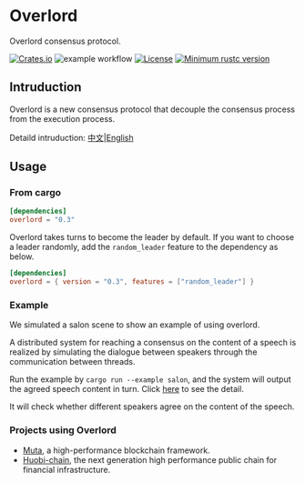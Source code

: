 # Overlord

Overlord consensus protocol.

[![Crates.io](https://img.shields.io/crates/v/overlord)](https://crates.io/crates/overlord)
![example workflow](https://github.com/nervosnetwork/overlord/actions/workflows/ci.yml/badge.svg)
[![License](https://img.shields.io/badge/license-MIT-green.svg)](LICENSE.md)
[![Minimum rustc version](https://img.shields.io/badge/rustc-1.58.1+-informational.svg)](https://github.com/nervosnetwork/overlord/blob/master/rust-toolchain)

## Intruduction

Overlord is a new consensus protocol that decouple the consensus process from the execution process.

Detaild intruduction: [中文](./docs/architecture_zh.md)|[English](./docs/architecture_en.md)

## Usage

### From cargo

```toml
[dependencies]
overlord = "0.3"
```

Overlord takes turns to become the leader by default. If you want to choose a leader randomly, add the `random_leader` feature to the dependency as below.

```toml
[dependencies]
overlord = { version = "0.3", features = ["random_leader"] }
```

### Example

We simulated a salon scene to show an example of using overlord.

A distributed system for reaching a consensus on the content of a speech is realized by simulating the dialogue between speakers through the communication between threads.

Run the example by `cargo run --example salon`, and the system will output the agreed speech content in turn. Click [here](./examples/salon.rs) to see the detail.

It will check whether different speakers agree on the content of the speech.

### Projects using Overlord

* [Muta](https://github.com/nervosnetwork/muta), a high-performance blockchain framework.
* [Huobi-chain](https://github.com/HuobiGroup/huobi-chain), the next generation high performance public chain for financial infrastructure.
